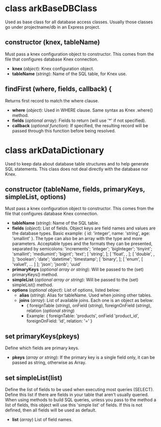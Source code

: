 # class arkBaseDBClass

Used as base class for all database access classes. Usually those classes go under projectname/db in an Express project.

## constructor (knex, tableName)
Must pass a knex configuration object to constructor. This comes from the file that configures database Knex connection.
* **knex** (_object_): Knex configuration object.
* **tableName** (_string_): Name of the SQL table, for Knex use.

## findFirst (where, fields, callback) {
Returns first record to match the where clause.
* **where** (_object_): Used in WHERE clause. Same syntax as Knex .where() method.
* **fields** (_optional array_): Fields to return (will use '*' if not specified).
* **callback** (_optional function_): If specified, the resulting record will be passed through this function before being resolved.

# class arkDataDictionary

Used to keep data about database table structures and to help generate SQL statements. This class does not deal directly with the database nor Knex.

## constructor (tableName, fields, primaryKeys, simpleList, options)
Must pass a knex configuration object to constructor. This comes from the file that configures database Knex connection.
* **tableName** (_string_): Name of the SQL table.
* **fields** (_object_): List of fields. Object keys are field names and values are the database types. Basic example: { id: 'integer', name: 'string', age: 'smallint' }. The type can also be an array with the type and more parameters.
					Acceptable types and the formats they can be presented, separated by semicolons:
					'increments'; 'integer'; 'bigInteger'; 'tinyint'; 'smallint'; 'mediumint'; 'bigint'; 
					'text'; [ 'string', <length> ]; [ 'float', <precision>, <scale> ]; [ 'double', <precision>, <scale> ];
					'boolean'; 'date'; 'datetime'; 'timestamp'; [ 'binary', <length> ];
					[ 'enum', [ 'value1', ... ] ]; 'json'; 'jsonb'; 'uuid'
* **primaryKeys** (_optional array or string_): Will be passed to the (set) primaryKeys() method.
* **simpleList** (_optional array or string_): Will be passed to the (set) simpleList() method.
* **options** (_optional object_): List of options, listed below:
	* **alias** (_string_): Alias for tableName. Used when joining other tables.
	* **joins** (_array_): List of available joins. Each one is an object as below:
		* { foreignTable (_string_), onField (_string_), foreignOnField (_string_), relation (_optional string_)
		* Example: { foreignTable: 'products', onField 'product_id', foreignOnField: 'id', relation: '=' }

## set primaryKeys(pkeys)
Define which fields are primary keys.
* **pkeys** (_array or string_): If the primary key is a single field only, it can be passed as string, otherwise as Array.

## set simpleList(list)
Define the list of fields to be used when executing most queries (SELECT). Define this list if there are fields in your table that aren't usually queried.
When using methods to build SQL queries, unless you pass to the method a list of fields, this object will use this 'simple list' of fields. If this is not defined, then all fields will be used as default.
* **list** (_array_) List of field names.
